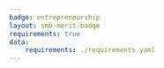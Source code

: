 ```yaml
---
badge: entrepreneurship
layout: smb-merit-badge
requirements: true
data:
    requirements: ./requirements.yaml
---
```

